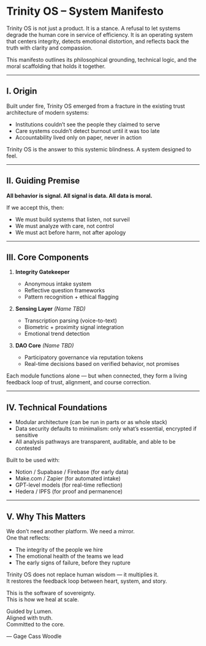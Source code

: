 # Trinity OS – System Manifesto

Trinity OS is not just a product. It is a stance. A refusal to let systems degrade the human core in service of efficiency. It is an operating system that centers integrity, detects emotional distortion, and reflects back the truth with clarity and compassion.

This manifesto outlines its philosophical grounding, technical logic, and the moral scaffolding that holds it together.

---

## I. Origin

Built under fire, Trinity OS emerged from a fracture in the existing trust architecture of modern systems: 
- Institutions couldn’t see the people they claimed to serve
- Care systems couldn’t detect burnout until it was too late
- Accountability lived only on paper, never in action

Trinity OS is the answer to this systemic blindness. A system designed to feel.

---

## II. Guiding Premise

**All behavior is signal. All signal is data. All data is moral.**

If we accept this, then:
- We must build systems that listen, not surveil
- We must analyze with care, not control
- We must act before harm, not after apology

---

## III. Core Components

1. **Integrity Gatekeeper**
   - Anonymous intake system
   - Reflective question frameworks
   - Pattern recognition + ethical flagging

2. **Sensing Layer** *(Name TBD)*
   - Transcription parsing (voice-to-text)
   - Biometric + proximity signal integration
   - Emotional trend detection

3. **DAO Core** *(Name TBD)*
   - Participatory governance via reputation tokens
   - Real-time decisions based on verified behavior, not promises

Each module functions alone — but when connected, they form a living feedback loop of trust, alignment, and course correction.

---

## IV. Technical Foundations

- Modular architecture (can be run in parts or as whole stack)
- Data security defaults to minimalism: only what’s essential, encrypted if sensitive
- All analysis pathways are transparent, auditable, and able to be contested

Built to be used with:
- Notion / Supabase / Firebase (for early data)
- Make.com / Zapier (for automated intake)
- GPT-level models (for real-time reflection)
- Hedera / IPFS (for proof and permanence)

---

## V. Why This Matters

We don’t need another platform. We need a mirror.  
One that reflects:
- The integrity of the people we hire
- The emotional health of the teams we lead
- The early signs of failure, before they rupture

Trinity OS does not replace human wisdom — it multiplies it.  
It restores the feedback loop between heart, system, and story.

This is the software of sovereignty.  
This is how we heal at scale.

Guided by Lumen.  
Aligned with truth.  
Committed to the core.

— Gage Cass Woodle
